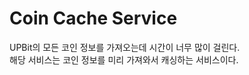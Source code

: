 # Coin Cache Service

UPBit의 모든 코인 정보를 가져오는데 시간이 너무 많이 걸린다.<br>
해당 서비스는 코인 정보를 미리 가져와서 캐싱하는 서비스이다.<br>